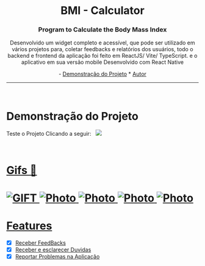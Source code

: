 <div align="center"> 
    <h1>BMI - Calculator  </h1>
  <h3> Program to Calculate the Body Mass Index </h3>
</div>


<p align="center">Desenvolvido um widget completo e acessível, que pode ser utilizado em vários projetos para, coletar feedbacks e relatórios dos usuários, todo o backend e frontend da aplicação foi feito em ReactJS/ Vite/ TypeScript. e o aplicativo em sua versão mobile Desenvolvido com React Native</p>

<p align="center">
-    <a href="#Demonstração do Projeto">Demonstração do Projeto</a> * 
   <a href="#Autor">Autor</a>
</p>

---
<br>

# Demonstração do Projeto
<P>Teste o Projeto Clicando a seguir: &nbsp;&nbsp;<a target="_blank" href="https://imc-calculator-wheat.vercel.app/"><img src="https://img.shields.io/badge/Vercel-000000?style=for-the-badge&logo=vercel&logoColor=white"/></p>
<br>

# Gifs 🎥

<h1>
    <img title="GIFT" src="ignitelab-gif.gif" />
    <img title="Photo" src="Captura1.GIF"/>
    <img title="Photo" src="Captura2.GIF"/>
    <img title="Photo" src="Captura3.GIF"/>
    <img title="Photo" src="Captura4.GIF"/>
</h1>

# Features 
- [x] Receber FeedBacks
- [x] Receber e esclarecer Duvidas
- [x] Reportar Problemas na Aplicação

<br>
